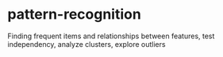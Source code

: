 # pattern-recognition
Finding frequent items and relationships between features, test independency, analyze clusters, explore outliers
